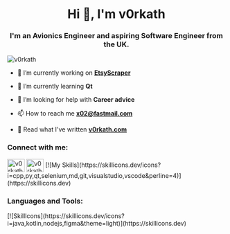 <h1 align="center">Hi 👋, I'm v0rkath</h1>
<h3 align="center">I'm an Avionics Engineer and aspiring Software Engineer from the UK.</h3>

<p align="left"> <img src="https://komarev.com/ghpvc/?username=v0rkath&label=Profile%20views&color=0e75b6&style=flat" alt="v0rkath" /> </p>

- 🔭 I’m currently working on **[EtsyScraper](https://github.com/v0rkath/EtsyScraper)**

- 🌱 I’m currently learning **Qt**

- 🤝 I’m looking for help with **Career advice**

- 📫 How to reach me **<x02@fastmail.com>**

- 🔗 Read what I've written **[v0rkath.com](https://v0rkath.com)**

<h3 align="left">Connect with me:</h3>
<p align="left">
<a href="https://twitter.com/v0rkath" target="blank"><img align="center" src="https://raw.githubusercontent.com/rahuldkjain/github-profile-readme-generator/master/src/images/icons/Social/twitter.svg" alt="v0rkath" height="30" width="40" /></a>
<a href="v0rkathh" target="blank"><img align="center" src="https://raw.githubusercontent.com/rahuldkjain/github-profile-readme-generator/master/src/images/icons/Social/discord.svg" alt="v0rkathh" height="30" width="40" /></a>
[![My Skills](https://skillicons.dev/icons?i=cpp,py,qt,selenium,md,git,visualstudio,vscode&perline=4)](https://skillicons.dev)
</p>

<h3 align="left">Languages and Tools:</h3>
[![SkillIcons](https://skillicons.dev/icons?i=java,kotlin,nodejs,figma&theme=light)](https://skillicons.dev)
<p align="left"> 
  
</p>

